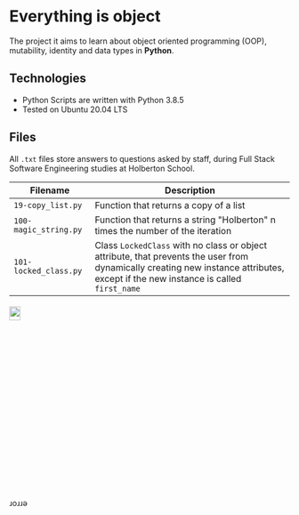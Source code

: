 # Everything is object
The project it aims to learn about object oriented programming (OOP), mutability, identity and data types in **Python**.

## Technologies
+ Python Scripts are written with Python 3.8.5
+ Tested on Ubuntu 20.04 LTS

## Files


All `.txt` files store answers to questions asked by staff, during Full Stack Software Engineering studies at Holberton School.

| Filename | Description |
| -------- | ----------- |
| `19-copy_list.py` | Function that returns a copy of a list |
| `100-magic_string.py` | Function that returns a string "Holberton" n times the number of the iteration |
| `101-locked_class.py` | Class `LockedClass` with no class or object attribute, that prevents the user from dynamically creating new instance attributes, except if the new instance is called `first_name` |

<h6 align ="rigth">
<img src="https://tenor.com/view/aesthetic-gif-23457392.gif" height="8%" width="20%">
</h6>
 ɹoɹɹǝ
